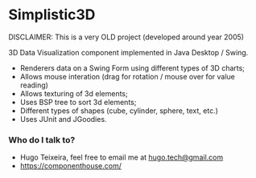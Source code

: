 # Simplistic3D #

DISCLAIMER: This is a very OLD project (developed around year 2005)

3D Data Visualization component implemented in Java Desktop / Swing.

* Renderers data on a Swing Form using different types of 3D charts;
* Allows mouse interation (drag for rotation / mouse over for value reading)
* Allows texturing of 3d elements;
* Uses BSP tree to sort 3d elements;
* Different types of shapes (cube, cylinder, sphere, text, etc.)
* Uses JUnit and JGoodies.

### Who do I talk to? ###

* Hugo Teixeira, feel free to email me at hugo.tech@gmail.com
* https://componenthouse.com/
